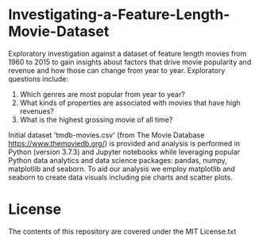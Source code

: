 # Investigating-a-Feature-Length-Movie-Dataset
Exploratory investigation against a dataset of feature length movies from 1960 to 2015 to gain insights about factors that drive movie popularity and revenue and how those can change from year to year.  Exploratory questions include:
1) Which genres are most popular from year to year?
2) What kinds of properties are associated with movies that have high revenues?
3) What is the highest grossing movie of all time?

Initial dataset 'tmdb-movies.csv' (from The Movie Database https://www.themoviedb.org/) is provided and analysis is performed in Python (version 3.7.3) and Jupyter notebooks while leveraging popular Python data analytics and data science packages: pandas, numpy, matplotlib and seaborn.  To aid our analysis we employ matplotlib and seaborn to create data visuals including pie charts and scatter plots.

# License
The contents of this repository are covered under the MIT License.txt
